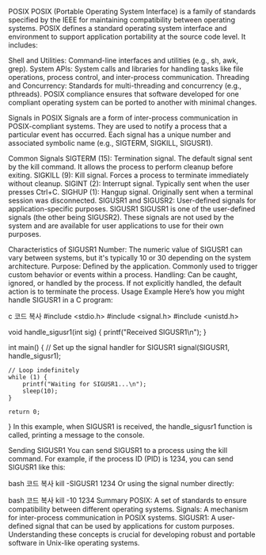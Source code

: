POSIX
POSIX (Portable Operating System Interface) is a family of standards specified by the IEEE for maintaining compatibility between operating systems. POSIX defines a standard operating system interface and environment to support application portability at the source code level. It includes:

Shell and Utilities: Command-line interfaces and utilities (e.g., sh, awk, grep).
System APIs: System calls and libraries for handling tasks like file operations, process control, and inter-process communication.
Threading and Concurrency: Standards for multi-threading and concurrency (e.g., pthreads).
POSIX compliance ensures that software developed for one compliant operating system can be ported to another with minimal changes.

Signals in POSIX
Signals are a form of inter-process communication in POSIX-compliant systems. They are used to notify a process that a particular event has occurred. Each signal has a unique number and associated symbolic name (e.g., SIGTERM, SIGKILL, SIGUSR1).

Common Signals
SIGTERM (15): Termination signal. The default signal sent by the kill command. It allows the process to perform cleanup before exiting.
SIGKILL (9): Kill signal. Forces a process to terminate immediately without cleanup.
SIGINT (2): Interrupt signal. Typically sent when the user presses Ctrl+C.
SIGHUP (1): Hangup signal. Originally sent when a terminal session was disconnected.
SIGUSR1 and SIGUSR2: User-defined signals for application-specific purposes.
SIGUSR1
SIGUSR1 is one of the user-defined signals (the other being SIGUSR2). These signals are not used by the system and are available for user applications to use for their own purposes.

Characteristics of SIGUSR1
Number: The numeric value of SIGUSR1 can vary between systems, but it's typically 10 or 30 depending on the system architecture.
Purpose: Defined by the application. Commonly used to trigger custom behavior or events within a process.
Handling: Can be caught, ignored, or handled by the process. If not explicitly handled, the default action is to terminate the process.
Usage Example
Here’s how you might handle SIGUSR1 in a C program:

c
코드 복사
#include <stdio.h>
#include <signal.h>
#include <unistd.h>

void handle_sigusr1(int sig) {
printf("Received SIGUSR1\n");
}

int main() {
// Set up the signal handler for SIGUSR1
signal(SIGUSR1, handle_sigusr1);

    // Loop indefinitely
    while (1) {
        printf("Waiting for SIGUSR1...\n");
        sleep(10);
    }

    return 0;

}
In this example, when SIGUSR1 is received, the handle_sigusr1 function is called, printing a message to the console.

Sending SIGUSR1
You can send SIGUSR1 to a process using the kill command. For example, if the process ID (PID) is 1234, you can send SIGUSR1 like this:

bash
코드 복사
kill -SIGUSR1 1234
Or using the signal number directly:

bash
코드 복사
kill -10 1234
Summary
POSIX: A set of standards to ensure compatibility between different operating systems.
Signals: A mechanism for inter-process communication in POSIX systems.
SIGUSR1: A user-defined signal that can be used by applications for custom purposes.
Understanding these concepts is crucial for developing robust and portable software in Unix-like operating systems.
